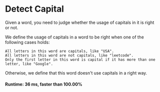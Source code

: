 # Detect Capital

 Given a word, you need to judge whether the usage of capitals in it is right or not.

We define the usage of capitals in a word to be right when one of the following cases holds:

    All letters in this word are capitals, like "USA".
    All letters in this word are not capitals, like "leetcode".
    Only the first letter in this word is capital if it has more than one letter, like "Google".

Otherwise, we define that this word doesn't use capitals in a right way. 

#### Runtime: 36 ms, faster than 100.00% 
